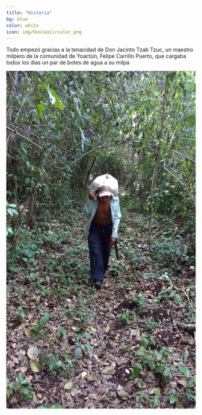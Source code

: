 ```yaml
---
title: "Historia"
bg: blue
color: white
icon: img/DonJasCircular.png
---
```


Todo empezó gracias a la tenacidad de Don Jacinto Tzab Tzuc, un maestro milpero de la comunidad de Yoactún, Felipe Carrillo Puerto, que cargaba todos los días un par de botes de agua a su milpa

![Don Jacinto en camino a la milpa](https://github.com/terravivaXXI/KoolJa/blob/gh-pages/img/DonJasCargando.jpg "Don Jacinto cargando la malla electrosoldada para instalar su Kool Ja")

